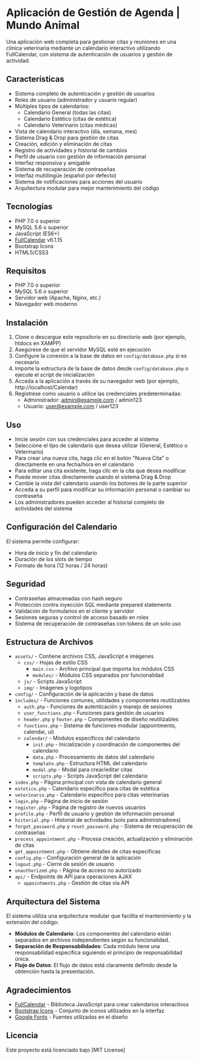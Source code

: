 # Aplicación de Gestión de Agenda | Mundo Animal

Una aplicación web completa para gestionar citas y reuniones en una clínica veterinaria mediante un calendario interactivo utilizando FullCalendar, con sistema de autenticación de usuarios y gestión de actividad.

## Características

- Sistema completo de autenticación y gestión de usuarios
- Roles de usuario (administrador y usuario regular)
- Múltiples tipos de calendarios:
  - Calendario General (todas las citas)
  - Calendario Estético (citas de estética)
  - Calendario Veterinario (citas médicas)
- Vista de calendario interactivo (día, semana, mes)
- Sistema Drag & Drop para gestión de citas
- Creación, edición y eliminación de citas
- Registro de actividades y historial de cambios
- Perfil de usuario con gestión de información personal
- Interfaz responsiva y amigable
- Sistema de recuperación de contraseñas
- Interfaz multilingüe (español por defecto)
- Sistema de notificaciones para acciones del usuario
- Arquitectura modular para mejor mantenimiento del código

## Tecnologías

- PHP 7.0 o superior
- MySQL 5.6 o superior
- JavaScript (ES6+)
- [FullCalendar](https://fullcalendar.io/) v6.1.15
- Bootstrap Icons
- HTML5/CSS3

## Requisitos

- PHP 7.0 o superior
- MySQL 5.6 o superior
- Servidor web (Apache, Nginx, etc.)
- Navegador web moderno

## Instalación

1. Clone o descargue este repositorio en su directorio web (por ejemplo, htdocs en XAMPP)
2. Asegúrese de que el servidor MySQL esté en ejecución
3. Configure la conexión a la base de datos en `config/database.php` si es necesario
4. Importe la estructura de la base de datos desde `config/database.php` o ejecute el script de inicialización
5. Acceda a la aplicación a través de su navegador web (por ejemplo, http://localhost/Calendar)
6. Regístrese como usuario o utilice las credenciales predeterminadas:
   - Administrador: admin@example.com / admin123
   - Usuario: user@example.com / user123

## Uso

- Inicie sesión con sus credenciales para acceder al sistema
- Seleccione el tipo de calendario que desea utilizar (General, Estético o Veterinario)
- Para crear una nueva cita, haga clic en el botón "Nueva Cita" o directamente en una fecha/hora en el calendario
- Para editar una cita existente, haga clic en la cita que desea modificar
- Puede mover citas directamente usando el sistema Drag & Drop
- Cambie la vista del calendario usando los botones de la parte superior
- Acceda a su perfil para modificar su información personal o cambiar su contraseña
- Los administradores pueden acceder al historial completo de actividades del sistema

## Configuración del Calendario

El sistema permite configurar:
- Hora de inicio y fin del calendario
- Duración de los slots de tiempo
- Formato de hora (12 horas / 24 horas)

## Seguridad

- Contraseñas almacenadas con hash seguro
- Protección contra inyección SQL mediante prepared statements
- Validación de formularios en el cliente y servidor
- Sesiones seguras y control de acceso basado en roles
- Sistema de recuperación de contraseñas con tokens de un solo uso

## Estructura de Archivos

- `assets/` - Contiene archivos CSS, JavaScript e imágenes
  - `css/` - Hojas de estilo CSS
    - `main.css` - Archivo principal que importa los módulos CSS
    - `modules/` - Módulos CSS separados por funcionalidad
  - `js/` - Scripts JavaScript
  - `img/` - Imágenes y logotipos
- `config/` - Configuración de la aplicación y base de datos
- `includes/` - Funciones comunes, utilidades y componentes reutilizables
  - `auth.php` - Funciones de autenticación y manejo de sesiones
  - `user_functions.php` - Funciones para gestión de usuarios
  - `header.php` y `footer.php` - Componentes de diseño reutilizables
  - `functions.php` - Sistema de funciones modular (appointments, calendar, ui)
  - `calendar/` - Módulos específicos del calendario
    - `init.php` - Inicialización y coordinación de componentes del calendario
    - `data.php` - Procesamiento de datos del calendario
    - `template.php` - Estructura HTML del calendario
    - `modal.php` - Modal para crear/editar citas
    - `scripts.php` - Scripts JavaScript del calendario
- `index.php` - Página principal con vista de calendario general
- `estetico.php` - Calendario específico para citas de estética
- `veterinario.php` - Calendario específico para citas veterinarias
- `login.php` - Página de inicio de sesión
- `register.php` - Página de registro de nuevos usuarios
- `profile.php` - Perfil de usuario y gestión de información personal
- `historial.php` - Historial de actividades (solo para administradores)
- `forgot_password.php` y `reset_password.php` - Sistema de recuperación de contraseñas
- `process_appointment.php` - Procesa creación, actualización y eliminación de citas
- `get_appointment.php` - Obtiene detalles de citas específicas
- `config.php` - Configuración general de la aplicación
- `logout.php` - Cierre de sesión de usuario
- `unauthorized.php` - Página de acceso no autorizado
- `api/` - Endpoints de API para operaciones AJAX
  - `appointments.php` - Gestión de citas vía API

## Arquitectura del Sistema

El sistema utiliza una arquitectura modular que facilita el mantenimiento y la extensión del código:

- **Módulos de Calendario**: Los componentes del calendario están separados en archivos independientes según su funcionalidad.
- **Separación de Responsabilidades**: Cada módulo tiene una responsabilidad específica siguiendo el principio de responsabilidad única.
- **Flujo de Datos**: El flujo de datos está claramente definido desde la obtención hasta la presentación.

## Agradecimientos

- [FullCalendar](https://fullcalendar.io/) - Biblioteca JavaScript para crear calendarios interactivos
- [Bootstrap Icons](https://icons.getbootstrap.com/) - Conjunto de iconos utilizados en la interfaz
- [Google Fonts](https://fonts.google.com/) - Fuentes utilizadas en el diseño

## Licencia

Este proyecto está licenciado bajo [MIT License] 